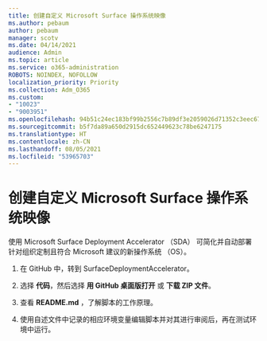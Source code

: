 ```yaml
---
title: 创建自定义 Microsoft Surface 操作系统映像
ms.author: pebaum
author: pebaum
manager: scotv
ms.date: 04/14/2021
audience: Admin
ms.topic: article
ms.service: o365-administration
ROBOTS: NOINDEX, NOFOLLOW
localization_priority: Priority
ms.collection: Adm_O365
ms.custom:
- "10023"
- "9003951"
ms.openlocfilehash: 94b51c24ec183bf99b2556c7b89df3e2059026d71352c3eec67ff2cfc0cf31fb
ms.sourcegitcommit: b5f7da89a650d2915dc652449623c78be6247175
ms.translationtype: HT
ms.contentlocale: zh-CN
ms.lasthandoff: 08/05/2021
ms.locfileid: "53965703"
---
```

# <a name="create-custom-microsoft-surface-operating-system-images"></a>创建自定义 Microsoft Surface 操作系统映像

使用 Microsoft Surface Deployment Accelerator （SDA） 可简化并自动部署针对组织定制且符合 Microsoft 建议的新操作系统 （OS）。

1. 在 GitHub 中，转到 SurfaceDeploymentAccelerator。

1. 选择 **代码**，然后选择 **用 GitHub 桌面版打开** 或 **下载 ZIP 文件**。

1. 查看 **README.md** ，了解脚本的工作原理。

1. 使用自述文件中记录的相应环境变量编辑脚本并对其进行审阅后，再在测试环境中运行。
